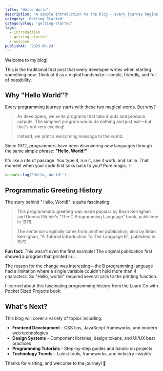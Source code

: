 ```yaml
---
title: 'Hello World'
description: 'A simple introduction to the blog - every journey begins with a single step.'
category: 'Getting Started'
categorySlug: 'getting-started'
tags:
  - introduction
  - getting-started
  - welcome
publishAt: '2025-06-24'
---
```


<script>
import BookCover from '$lib/components/content/BookCover.svelte';
</script>

Welcome to my blog!

This is the traditional first post that every developer writes when starting something new. Think of it as a digital handshake—simple, friendly, and full of possibility.

## Why "Hello World"?

Every programming journey starts with these two magical words. But why?

> As developers, we write programs that take inputs and produce outputs. The simplest program would do nothing and just exit—but that's not very exciting!
>
> Instead, we print a welcoming message to the world.

Since 1972, programmers have been discovering new languages through the same simple phrase: **"Hello, World!"**

It's like a rite of passage. You type it, run it, see it work, and smile. That moment when your code first talks back to you? Pure magic. ✨

```javascript
console.log('Hello, World!')
```

## Programmatic Greeting History

The story behind "Hello, World!" is quite fascinating:

> This programmatic greeting was made popular by Brian Kernighan and Dennis Ritchie's "The C Programming Language" book, published in 1978.
>
> The sentence originally came from another publication, also by Brian Kernighan, "A Tutorial Introduction To The Language B", published in 1972.

**Fun fact:** This wasn't even the first example! The original publication first showed a program that printed `hi!`.

The reason for the change was interesting—the B programming language had a limitation where a single variable couldn't hold more than 4 characters. So "Hello, world!" required several calls to the printing function.

I learned about this fascinating programming history from the Learn Go with Pocket Sized Projects book:

<BookCover
  src="/images/content/learn-pocket-sized-projects.jpg"
  alt="Learn Go with Pocket-Sized Projects Book Cover"
  caption="Learn Go with Pocket-Sized Projects"
/>

## What's Next?

This blog will cover a variety of topics including:

- **Frontend Development** - CSS tips, JavaScript frameworks, and modern web technologies
- **Design Systems** - Component libraries, design tokens, and UI/UX best practices
- **Programming Tutorials** - Step-by-step guides and hands-on projects
- **Technology Trends** - Latest tools, frameworks, and industry insights

Thanks for visiting, and welcome to the journey! 🚀

